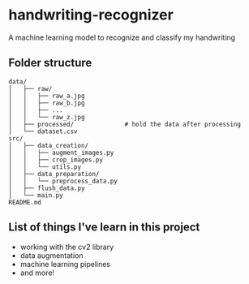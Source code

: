 # handwriting-recognizer
A machine learning model to recognize and classify my handwriting

## Folder structure
```text
data/
│   ├── raw/
│   │   ├── raw_a.jpg
│   │   ├── raw_b.jpg
│   │   ├── ...
│   │   └── raw_z.jpg
│   ├── processed/              # hold the data after processing
│   └── dataset.csv    
src/
│   ├── data_creation/
│   │   ├── augment_images.py
│   │   ├── crop_images.py
│   │   └── utils.py
│   ├── data_preparation/
│   │   └── preprocess_data.py
│   ├── flush_data.py
│   └── main.py
README.md
```


## List of things I've learn in this project
- working with the cv2 library
- data augmentation
- machine learning pipelines
- and more!
